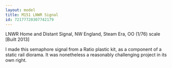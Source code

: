 ```yaml
---
layout: model
title: M151 LNWR Signal
id: 72177720307742179
---
```


LNWR Home and Distant Signal, NW England, Steam Era, OO (1/76) scale
[Built 2013]

I made this semaphore signal from a Ratio plastic kit, as a component of a static rail diorama. It was nonetheless a reasonably challenging project in its own right.


